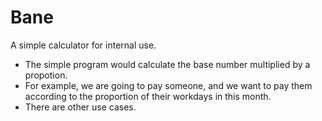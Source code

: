 # Bane
A simple calculator for internal use.

*	The simple program would calculate the base number multiplied by a propotion.
*	For example, we are going to pay someone, and we want to pay them according to the proportion of their workdays in this month.
*	There are other use cases.
